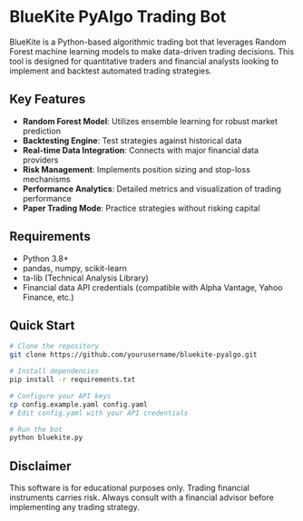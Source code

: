 # BlueKite PyAlgo Trading Bot

BlueKite is a Python-based algorithmic trading bot that leverages Random Forest machine learning models to make data-driven trading decisions. This tool is designed for quantitative traders and financial analysts looking to implement and backtest automated trading strategies.

## Key Features

- **Random Forest Model**: Utilizes ensemble learning for robust market prediction
- **Backtesting Engine**: Test strategies against historical data
- **Real-time Data Integration**: Connects with major financial data providers
- **Risk Management**: Implements position sizing and stop-loss mechanisms
- **Performance Analytics**: Detailed metrics and visualization of trading performance
- **Paper Trading Mode**: Practice strategies without risking capital

## Requirements

- Python 3.8+
- pandas, numpy, scikit-learn
- ta-lib (Technical Analysis Library)
- Financial data API credentials (compatible with Alpha Vantage, Yahoo Finance, etc.)

## Quick Start

```bash
# Clone the repository
git clone https://github.com/yourusername/bluekite-pyalgo.git

# Install dependencies
pip install -r requirements.txt

# Configure your API keys
cp config.example.yaml config.yaml
# Edit config.yaml with your API credentials

# Run the bot
python bluekite.py
```

## Disclaimer

This software is for educational purposes only. Trading financial instruments carries risk. Always consult with a financial advisor before implementing any trading strategy.
